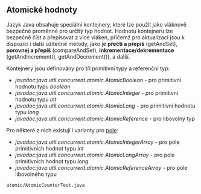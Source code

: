 ## Atomické hodnoty

Jazyk Java obsahuje speciální kontejnery, které lze použít jako vláknově bezpečné proměnné pro určitý typ hodnot. Hodnotu kontejneru lze bezpečně číst a přepisovat z více vláken, přičemž pro aktualizaci jsou k dispozici i další užitečné metody, jako je **přečti a přepiš** (getAndSet), **porovnej a přepiš** (compareAndSet), **inkrementace/dekrementace** (getAndIncrement(), getAndDecrement()), a další.

Kontejnery jsou definovány pro tři primitivní typy a referenční typ:

- *javadoc:java.util.concurrent.atomic.AtomicBoolean* - pro primitivní hodnotu typu *boolean*
- *javadoc:java.util.concurrent.atomic.AtomicInteger* - pro primitivní hodnotu typu *int*
- *javadoc:java.util.concurrent.atomic.AtomicLong* - pro primitivní hodnotu typu *long*
- *javadoc:java.util.concurrent.atomic.AtomicReference* - pro libovolný typ

Pro některé z nich existují i varianty pro [pole](wiki/datova-struktura-pole):

- *javadoc:java.util.concurrent.atomic.AtomicIntegerArray* - pro pole primitivních hodnot typu *int*
- *javadoc:java.util.concurrent.atomic.AtomicLongArray* - pro pole primitivních hodnot typu *long*
- *javadoc:java.util.concurrent.atomic.AtomicReferenceArray* - pro pole libovolného typu

```include:java
atomic/AtomicCounterTest.java
```